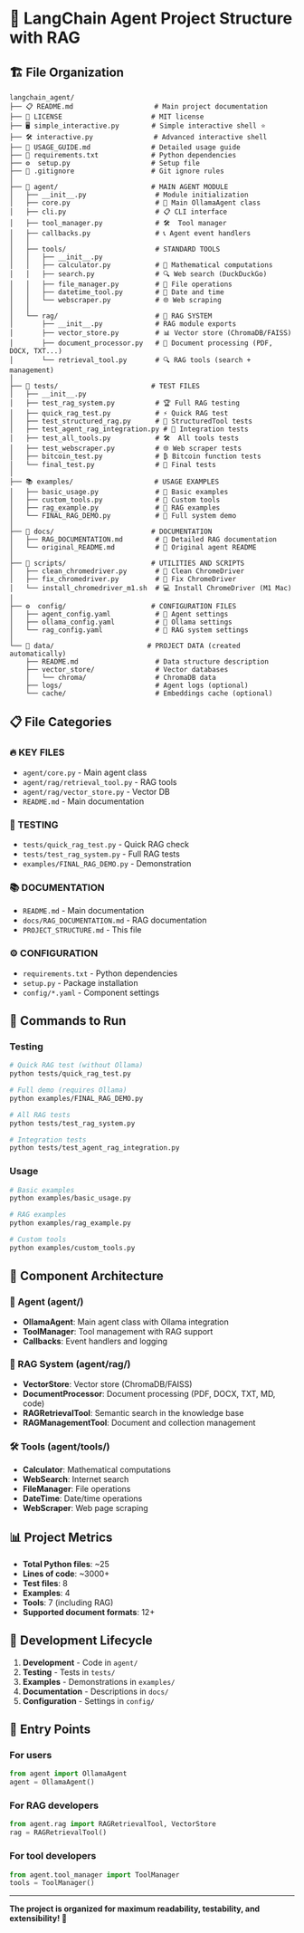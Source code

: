 # 📁 LangChain Agent Project Structure with RAG

## 🏗️ File Organization

```
langchain_agent/
├── 📋 README.md                    # Main project documentation
├── 📄 LICENSE                      # MIT license
├── 🖥️ simple_interactive.py        # Simple interactive shell ⭐
├── 🛠️ interactive.py               # Advanced interactive shell
├── 📖 USAGE_GUIDE.md               # Detailed usage guide
├── 📝 requirements.txt             # Python dependencies
├── ⚙️  setup.py                    # Setup file
├── 🚫 .gitignore                   # Git ignore rules
│
├── 🤖 agent/                       # MAIN AGENT MODULE
│   ├── __init__.py                 # Module initialization
│   ├── core.py                     # 🔧 Main OllamaAgent class
│   ├── cli.py                      # 📋 CLI interface
│   ├── tool_manager.py             # 🛠️  Tool manager
│   ├── callbacks.py                # 📞 Agent event handlers
│   │
│   ├── tools/                      # STANDARD TOOLS
│   │   ├── __init__.py
│   │   ├── calculator.py           # 🧮 Mathematical computations
│   │   ├── search.py               # 🔍 Web search (DuckDuckGo)
│   │   ├── file_manager.py         # 📁 File operations
│   │   ├── datetime_tool.py        # 📅 Date and time
│   │   └── webscraper.py           # 🌐 Web scraping
│   │
│   └── rag/                        # 🧠 RAG SYSTEM
│       ├── __init__.py             # RAG module exports
│       ├── vector_store.py         # 📊 Vector store (ChromaDB/FAISS)
│       ├── document_processor.py   # 📄 Document processing (PDF, DOCX, TXT...)
│       └── retrieval_tool.py       # 🔍 RAG tools (search + management)
│
├── 🧪 tests/                       # TEST FILES
│   ├── __init__.py
│   ├── test_rag_system.py          # 🏆 Full RAG testing
│   ├── quick_rag_test.py           # ⚡ Quick RAG test
│   ├── test_structured_rag.py      # 🔧 StructuredTool tests
│   ├── test_agent_rag_integration.py # 🔗 Integration tests
│   ├── test_all_tools.py           # 🛠️  All tools tests
│   ├── test_webscraper.py          # 🌐 Web scraper tests
│   ├── bitcoin_test.py             # ₿ Bitcoin function tests
│   └── final_test.py               # 🎯 Final tests
│
├── 📚 examples/                    # USAGE EXAMPLES
│   ├── basic_usage.py              # 🚀 Basic examples
│   ├── custom_tools.py             # 🔨 Custom tools
│   ├── rag_example.py              # 🧠 RAG examples
│   └── FINAL_RAG_DEMO.py           # 🎯 Full system demo
│
├── 📖 docs/                        # DOCUMENTATION
│   ├── RAG_DOCUMENTATION.md        # 📘 Detailed RAG documentation
│   └── original_README.md          # 📝 Original agent README
│
├── 🔧 scripts/                     # UTILITIES AND SCRIPTS
│   ├── clean_chromedriver.py       # 🧹 Clean ChromeDriver
│   ├── fix_chromedriver.py         # 🔧 Fix ChromeDriver
│   └── install_chromedriver_m1.sh  # 💻 Install ChromeDriver (M1 Mac)
│
├── ⚙️  config/                     # CONFIGURATION FILES
│   ├── agent_config.yaml           # 🤖 Agent settings
│   ├── ollama_config.yaml          # 🦙 Ollama settings
│   └── rag_config.yaml             # 🧠 RAG system settings
│
└── 💾 data/                       # PROJECT DATA (created automatically)
    ├── README.md                   # Data structure description
    ├── vector_store/               # Vector databases
    │   └── chroma/                 # ChromaDB data
    ├── logs/                       # Agent logs (optional)
    └── cache/                      # Embeddings cache (optional)
```

## 📋 File Categories

### 🔥 KEY FILES
- `agent/core.py` - Main agent class
- `agent/rag/retrieval_tool.py` - RAG tools
- `agent/rag/vector_store.py` - Vector DB
- `README.md` - Main documentation

### 🧪 TESTING
- `tests/quick_rag_test.py` - Quick RAG check
- `tests/test_rag_system.py` - Full RAG tests
- `examples/FINAL_RAG_DEMO.py` - Demonstration

### 📚 DOCUMENTATION
- `README.md` - Main documentation
- `docs/RAG_DOCUMENTATION.md` - RAG documentation  
- `PROJECT_STRUCTURE.md` - This file

### ⚙️  CONFIGURATION
- `requirements.txt` - Python dependencies
- `setup.py` - Package installation
- `config/*.yaml` - Component settings

## 🚀 Commands to Run

### Testing
```bash
# Quick RAG test (without Ollama)
python tests/quick_rag_test.py

# Full demo (requires Ollama)  
python examples/FINAL_RAG_DEMO.py

# All RAG tests
python tests/test_rag_system.py

# Integration tests
python tests/test_agent_rag_integration.py
```

### Usage
```bash
# Basic examples
python examples/basic_usage.py

# RAG examples
python examples/rag_example.py

# Custom tools
python examples/custom_tools.py
```

## 🧩 Component Architecture

### 🤖 Agent (agent/)
- **OllamaAgent**: Main agent class with Ollama integration
- **ToolManager**: Tool management with RAG support
- **Callbacks**: Event handlers and logging

### 🧠 RAG System (agent/rag/)
- **VectorStore**: Vector store (ChromaDB/FAISS)
- **DocumentProcessor**: Document processing (PDF, DOCX, TXT, MD, code)
- **RAGRetrievalTool**: Semantic search in the knowledge base
- **RAGManagementTool**: Document and collection management

### 🛠️ Tools (agent/tools/)
- **Calculator**: Mathematical computations
- **WebSearch**: Internet search  
- **FileManager**: File operations
- **DateTime**: Date/time operations
- **WebScraper**: Web page scraping

## 📊 Project Metrics

- **Total Python files**: ~25
- **Lines of code**: ~3000+
- **Test files**: 8
- **Examples**: 4
- **Tools**: 7 (including RAG)
- **Supported document formats**: 12+

## 🔄 Development Lifecycle

1. **Development** - Code in `agent/`
2. **Testing** - Tests in `tests/`
3. **Examples** - Demonstrations in `examples/`
4. **Documentation** - Descriptions in `docs/`
5. **Configuration** - Settings in `config/`

## 🎯 Entry Points

### For users
```python
from agent import OllamaAgent
agent = OllamaAgent()
```

### For RAG developers
```python  
from agent.rag import RAGRetrievalTool, VectorStore
rag = RAGRetrievalTool()
```

### For tool developers
```python
from agent.tool_manager import ToolManager
tools = ToolManager()
```

---

**The project is organized for maximum readability, testability, and extensibility! 🚀**
